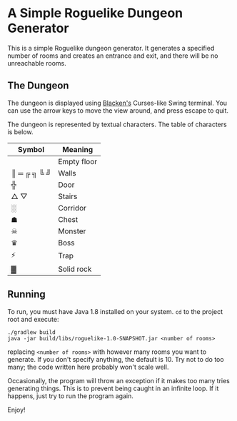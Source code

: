 # A Simple Roguelike Dungeon Generator

This is a simple Roguelike dungeon generator. It generates a specified number of rooms and creates an entrance and
exit, and there will be no unreachable rooms.

## The Dungeon

The dungeon is displayed using [Blacken's](https://code.google.com/p/blacken/) Curses-like Swing terminal. You can use
the arrow keys to move the view around, and press escape to quit.

The dungeon is represented by textual characters. The table of characters is below.

| Symbol      | Meaning     |
| ----------- | ----------- |
|             | Empty floor |
| ║ ═ ╔ ╗ ╚ ╝ | Walls       |
| ╬           | Door        |
| △ ▽         | Stairs      |
| ░           | Corridor    |
| ☗           | Chest       |
| ☠           | Monster     |
| ♛           | Boss        |
| ⚡           | Trap        |
| ▓           | Solid rock  |

## Running

To run, you must have Java 1.8 installed on your system. `cd` to the project root and execute:

```
./gradlew build
java -jar build/libs/roguelike-1.0-SNAPSHOT.jar <number of rooms>
```

replacing `<number of rooms>` with however many rooms you want to generate. If you don't specify anything, the default
is 10. Try not to do too many; the code written here probably won't scale well.

Occasionally, the program will throw an exception if it makes too many tries generating things. This is to prevent being
caught in an infinite loop. If it happens, just try to run the program again.

Enjoy!
